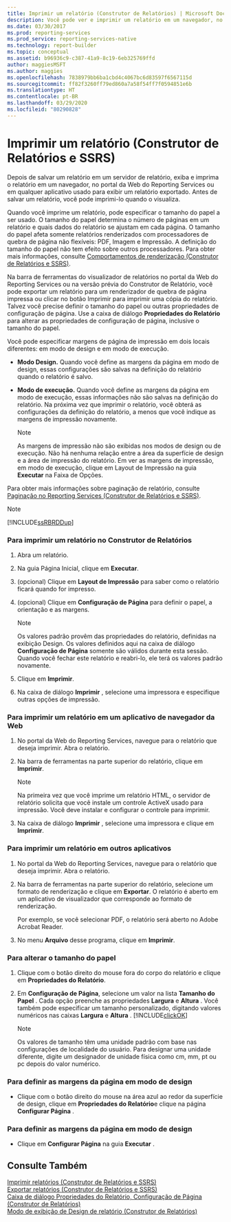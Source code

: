 ```yaml
---
title: Imprimir um relatório (Construtor de Relatórios) | Microsoft Docs
description: Você pode ver e imprimir um relatório em um navegador, no portal da Web do Reporting Services ou em qualquer aplicativo usado para exibir um relatório exportado.
ms.date: 03/30/2017
ms.prod: reporting-services
ms.prod_service: reporting-services-native
ms.technology: report-builder
ms.topic: conceptual
ms.assetid: b96936c9-c387-41a9-8c19-6eb325769ffd
author: maggiesMSFT
ms.author: maggies
ms.openlocfilehash: 7838979bb6ba1cbd4c4067bc6d83597f6567115d
ms.sourcegitcommit: ff82f3260ff79ed860a7a58f54ff7f0594851e6b
ms.translationtype: HT
ms.contentlocale: pt-BR
ms.lasthandoff: 03/29/2020
ms.locfileid: "80290828"
---
```

# <a name="print-a-report-report-builder-and-ssrs"></a>Imprimir um relatório (Construtor de Relatórios e SSRS)
  Depois de salvar um relatório em um servidor de relatório, exiba e imprima o relatório em um navegador, no portal da Web do Reporting Services ou em qualquer aplicativo usado para exibir um relatório exportado. Antes de salvar um relatório, você pode imprimi-lo quando o visualiza.  
  
 Quando você imprime um relatório, pode especificar o tamanho do papel a ser usado. O tamanho do papel determina o número de páginas em um relatório e quais dados do relatório se ajustam em cada página. O tamanho do papel afeta somente relatórios renderizados com processadores de quebra de página não flexíveis: PDF, Imagem e Impressão. A definição do tamanho do papel não tem efeito sobre outros processadores. Para obter mais informações, consulte [Comportamentos de renderização &#40;Construtor de Relatórios e SSRS&#41;](../../reporting-services/report-design/rendering-behaviors-report-builder-and-ssrs.md).  
  
 Na barra de ferramentas do visualizador de relatórios no portal da Web do Reporting Services ou na versão prévia do Construtor de Relatório, você pode exportar um relatório para um renderizador de quebra de página impressa ou clicar no botão Imprimir para imprimir uma cópia do relatório. Talvez você precise definir o tamanho do papel ou outras propriedades de configuração de página. Use a caixa de diálogo **Propriedades do Relatório** para alterar as propriedades de configuração de página, inclusive o tamanho do papel.  
  
 Você pode especificar margens de página de impressão em dois locais diferentes: em modo de design e em modo de execução.  
  
-   **Modo Design.** Quando você define as margens da página em modo de design, essas configurações são salvas na definição do relatório quando o relatório é salvo.  
  
-   **Modo de execução.** Quando você define as margens da página em modo de execução, essas informações não são salvas na definição do relatório. Na próxima vez que imprimir o relatório, você obterá as configurações da definição do relatório, a menos que você indique as margens de impressão novamente.  
  
    > [!NOTE]  
    >  As margens de impressão não são exibidas nos modos de design ou de execução. Não há nenhuma relação entre a área da superfície de design e a área de impressão do relatório. Em ver as margens de impressão, em modo de execução, clique em Layout de Impressão na guia **Executar** na Faixa de Opções.  
  
 Para obter mais informações sobre paginação de relatório, consulte [Paginação no Reporting Services &#40;Construtor de Relatórios e SSRS&#41;](../../reporting-services/report-design/pagination-in-reporting-services-report-builder-and-ssrs.md).  
  
> [!NOTE]  
>  [!INCLUDE[ssRBRDDup](../../includes/ssrbrddup-md.md)]  
  
### <a name="to-print-a-report-in-report-builder"></a>Para imprimir um relatório no Construtor de Relatórios  
  
1.  Abra um relatório.  
  
2.  Na guia Página Inicial, clique em **Executar**.  
  
3.  (opcional) Clique em **Layout de Impressão** para saber como o relatório ficará quando for impresso.  
  
4.  (opcional) Clique em **Configuração de Página** para definir o papel, a orientação e as margens.  
  
    > [!NOTE]  
    >  Os valores padrão provêm das propriedades do relatório, definidas na exibição Design. Os valores definidos aqui na caixa de diálogo **Configuração de Página** somente são válidos durante esta sessão. Quando você fechar este relatório e reabri-lo, ele terá os valores padrão novamente.  
  
5.  Clique em **Imprimir**.  
  
6.  Na caixa de diálogo **Imprimir** , selecione uma impressora e especifique outras opções de impressão.  
  
### <a name="to-print-a-report-from-a-web-browser-application"></a>Para imprimir um relatório em um aplicativo de navegador da Web  
  
1.  No portal da Web do Reporting Services, navegue para o relatório que deseja imprimir. Abra o relatório.  
  
3.  Na barra de ferramentas na parte superior do relatório, clique em **Imprimir**.  
  
    > [!NOTE]  
    >  Na primeira vez que você imprime um relatório HTML, o servidor de relatório solicita que você instale um controle ActiveX usado para impressão. Você deve instalar e configurar o controle para imprimir.  
  
4.  Na caixa de diálogo **Imprimir** , selecione uma impressora e clique em **Imprimir**.  
  
### <a name="to-print-a-report-from-other-applications"></a>Para imprimir um relatório em outros aplicativos  
  
1.  No portal da Web do Reporting Services, navegue para o relatório que deseja imprimir. Abra o relatório.  
  
2.  Na barra de ferramentas na parte superior do relatório, selecione um formato de renderização e clique em **Exportar**. O relatório é aberto em um aplicativo de visualizador que corresponde ao formato de renderização.  
  
     Por exemplo, se você selecionar PDF, o relatório será aberto no Adobe Acrobat Reader.  
  
3.  No menu **Arquivo** desse programa, clique em **Imprimir**.  
  
### <a name="to-change-paper-size"></a>Para alterar o tamanho do papel  
  
1.  Clique com o botão direito do mouse fora do corpo do relatório e clique em **Propriedades do Relatório**.  
  
2.  Em **Configuração de Página**, selecione um valor na lista **Tamanho do Papel** . Cada opção preenche as propriedades **Largura** e **Altura** . Você também pode especificar um tamanho personalizado, digitando valores numéricos nas caixas **Largura** e **Altura** . [!INCLUDE[clickOK](../../includes/clickok-md.md)]  
  
    > [!NOTE]  
    >  Os valores de tamanho têm uma unidade padrão com base nas configurações de localidade do usuário. Para designar uma unidade diferente, digite um designador de unidade física como cm, mm, pt ou pc depois do valor numérico.  
  
### <a name="to-set-page-margins-in-design-mode"></a>Para definir as margens da página em modo de design  
  
-   Clique com o botão direito do mouse na área azul ao redor da superfície de design, clique em **Propriedades do Relatório**e clique na página **Configurar Página** .  
  
### <a name="to-set-page-margins-in-run-mode"></a>Para definir as margens da página em modo de design  
  
-   Clique em **Configurar Página** na guia **Executar** .  
  
## <a name="see-also"></a>Consulte Também  
 [Imprimir relatórios &#40;Construtor de Relatórios e SSRS&#41;](../../reporting-services/report-builder/print-reports-report-builder-and-ssrs.md)   
 [Exportar relatórios &#40;Construtor de Relatórios e SSRS&#41;](../../reporting-services/report-builder/export-reports-report-builder-and-ssrs.md)   
 [Caixa de diálogo Propriedades do Relatório, Configuração de Página &#40;Construtor de Relatórios&#41;](https://msdn.microsoft.com/library/eb3b5d01-7b82-4808-a58b-9e096742f8c6)   
 [Modo de exibição de Design de relatório &#40;Construtor de Relatórios&#41;](../../reporting-services/report-builder/report-design-view-report-builder.md)  
  
  
